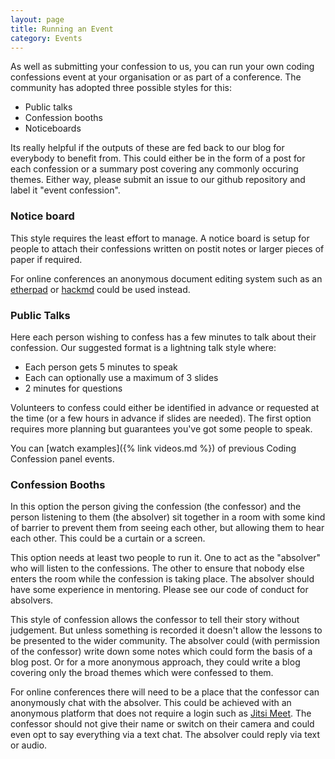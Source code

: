 ```yaml
---
layout: page
title: Running an Event
category: Events
---
```

As well as submitting your confession to us, you can run your own coding confessions event at your organisation or as part of a conference. The community has adopted three possible styles for this:
* Public talks
* Confession booths
* Noticeboards 

Its really helpful if the outputs of these are fed back to our blog for everybody to benefit from. This could either be in the form of a post for each confession or a summary post covering any commonly occuring themes. Either way, please submit an issue to our github repository and label it "event confession". 

### Notice board

This style requires the least effort to manage. A notice board is setup for people to attach their confessions written on postit notes or larger pieces of paper if required.

<div class="alert alert-info" role="alert">
  For online conferences an anonymous document editing system such as an <a href="https://etherpad.org/">etherpad</a> or <a href="https://hackmd.io/#">hackmd</a> could be used instead.
</div>

### Public Talks

Here each person wishing to confess has a few minutes to talk about their confession. Our suggested format is a lightning talk style where:

* Each person gets 5 minutes to speak
* Each can optionally use a maximum of 3 slides
* 2 minutes for questions

Volunteers to confess could either be identified in advance or requested at the time (or a few hours in advance if slides are needed). The first option requires more planning but guarantees you've got some people to speak. 

You can [watch examples]({% link videos.md %}) of previous Coding Confession panel events. 

### Confession Booths

In this option the person giving the confession (the confessor) and the person listening to them (the absolver) sit together in a room with some kind of barrier to prevent them from seeing each other, but allowing them to hear each other. This could be a curtain or a screen. 

This option needs at least two people to run it. One to act as the "absolver" who will listen to the confessions. The other to ensure that nobody else enters the room while the confession is taking place. The absolver should have some experience in mentoring. Please see our code of conduct for absolvers. 

This style of confession allows the confessor to tell their story without judgement. But unless something is recorded it doesn't allow the lessons to be presented to the wider community. The absolver could (with permission of the confessor) write down some notes which could form the basis of a blog post. Or for a more anonymous approach, they could write a blog covering only the broad themes which were confessed to them. 

<div class="alert alert-info" role="alert">
    For online conferences there will need to be a place that the confessor can anonymously chat with the absolver. This could be achieved with an anonymous platform that does not require a login such as <a href="https://meet.jit.si/">Jitsi Meet</a>. The confessor should not give their name or switch on their camera and could even opt to say everything via a text chat. The absolver could reply via text or audio.
</div>